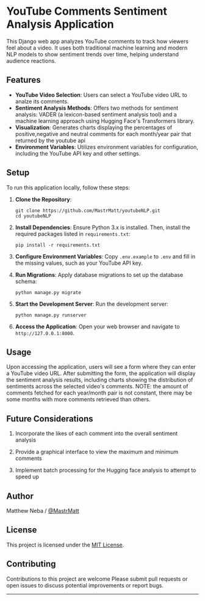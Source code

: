 # YouTube Comments Sentiment Analysis Application

This Django web app analyzes YouTube comments to track how viewers feel about a video. It uses both traditional machine learning and modern NLP models to show sentiment trends over time, helping understand audience reactions.

## Features

- **YouTube Video Selection**: Users can select a YouTube video URL to analze its comments.
- **Sentiment Analysis Methods**: Offers two methods for sentiment analysis: VADER (a lexicon-based sentiment analysis tool) and a machine learning approach using Hugging Face's Transformers library.
- **Visualization**: Generates charts displaying the percentages of positive,negative and neutral comments for each month/year pair that returned by the youtube api
- **Environment Variables**: Utilizes environment variables for configuration, including the YouTube API key and other settings.

## Setup

To run this application locally, follow these steps:

1. **Clone the Repository**:
   ```
   git clone https://github.com/MastrMatt/youtubeNLP.git
   cd youtubeNLP
   ```

2. **Install Dependencies**:
   Ensure Python 3.x is installed. Then, install the required packages listed in `requirements.txt`:
   ```
   pip install -r requirements.txt
   ```

3. **Configure Environment Variables**:
   Copy `.env.example` to `.env` and fill in the missing values, such as your YouTube API key.

4. **Run Migrations**:
   Apply database migrations to set up the database schema:
   ```
   python manage.py migrate
   ```

5. **Start the Development Server**:
   Run the development server:
   ```
   python manage.py runserver
   ```

6. **Access the Application**:
   Open your web browser and navigate to `http://127.0.0.1:8000`.

## Usage

Upon accessing the application, users will see a form where they can enter a YouTube video URL. After submitting the form, the application will display the sentiment analysis results, including charts showing the distribution of sentiments across the selected video's comments. NOTE: the amount of comments fetched for each year/month pair is not constant, there may be some months with more comments retrieved than others.

## Future Considerations

1. Incorporate the likes of each comment into the overall sentiment analysis

2. Provide a graphical interface to view the maximum and minimum comments

3. Implement batch processing for the Hugging face analysis to attempt to speed up

## Author
Matthew Neba / [@MastrMatt](https://github.com/MastrMatt)

## License
This project is licensed under the [MIT License](LICENSE).

## Contributing

Contributions to this project are welcome Please submit pull requests or open issues to discuss potential improvements or report bugs.



---




